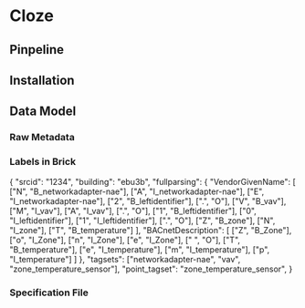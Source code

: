 # Cloze

## Pinpeline

## Installation

## Data Model
### Raw Metadata
### Labels in Brick
{
    "srcid": "1234",
    "building": "ebu3b",
    "fullparsing": {
        "VendorGivenName": [
            ["N", "B_networkadapter-nae"],
            ["A", "I_networkadapter-nae"],
            ["E", "I_networkadapter-nae"],
            ["2", "B_leftidentifier"],
            [".", "O"],
            ["V", "B_vav"],
            ["M", "I_vav"],
            ["A", "I_vav"],
            [".", "O"],
            ["1", "B_leftidentifier"],
            ["0", "I_leftidentifier"],
            ["1", "I_leftidentifier"],
            [".", "O"],
            ["Z", "B_zone"],
            ["N", "I_zone"],
            ["T", "B_temperature"]
        ],
        "BACnetDescription": [
            ["Z", "B_Zone"],
            ["o", "I_Zone"],
            ["n", "I_Zone"],
            ["e", "I_Zone"],
            [" ", "O"],
            ["T", "B_temperature"],
            ["e", "I_temperature"],
            ["m", "I_temperature"],
            ["p", "I_temperature"]
        ]
    },
    "tagsets": ["networkadapter-nae", "vav", "zone_temperature_sensor"],
    "point_tagset": "zone_temperature_sensor",
}
### Specification File
